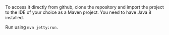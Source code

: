 
To access it directly from github, clone the repository and import the project to the IDE of your choice as a Maven project. 
You need to have Java 8 installed.

Run using `mvn jetty:run`.

